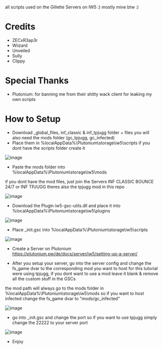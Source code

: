 all scripts used on the Gillette Servers on IW5 :) mostly mine btw :)

# Credits
- ZECxR3ap3r
- Wiizard
- Unveiled
- Sully
- Clippy

# Special Thanks
- Plutonium: for banning me from their shitty wack client for leaking my own scripts

# How to Setup

- Download _global_files, inf_classic & inf_tpjugg folder + files you will also need the mods folder (gc_tpjugg, gc_infected)
- Place them in %localAppData%\Plutonium\storage\iw5\scripts if you dont have the scripts folder create it

![image](https://github.com/user-attachments/assets/9a8b33dd-b0f8-45a8-81bc-003f94850d73)

- Paste the mods folder into %localAppData%\Plutonium\storage\iw5\mods

if you dont have the mod files, just join the Servers INF CLASSIC BOUNCE 24/7 or INF TPJUGG theres also the tpjugg mod in this repo

![image](https://github.com/user-attachments/assets/6b03190b-7d7b-4206-8a50-5cf02f1ce470)

- Download the Plugin iw5-gsc-utils.dll and place it into %localAppData%\Plutonium\storage\iw5\plugins

![image](https://github.com/user-attachments/assets/cb144a3d-8a59-45d1-88ba-dd7e095eab93)

- Place _init.gsc into %localAppData%\Plutonium\storage\iw5\scripts 

![image](https://github.com/user-attachments/assets/24f0915d-6755-447d-a3de-99f6024fa82b)

- Create a Server on Plutonium https://plutonium.pw/de/docs/server/iw5/setting-up-a-server/

- After you setup your server, go into the server config and change the fs_game dvar to the corresponding mod you want to host for this tutorial were using tpjugg, if you dont want to use a mod leave it blank & remove all the custom stuff in the GSCs

the mod path will always go to the mods folder in %localAppData%\Plutonium\storage\iw5\mods so if you want to host infected change the fs_game dvar to "mods/gc_infected"

![image](https://github.com/user-attachments/assets/2c1f8e1e-fff6-4e68-8668-f55907c5265e)

- go into _init.gsc and change the port so if you want to use tpjugg simply change the 22222 to your server port

![image](https://github.com/user-attachments/assets/ac768108-ae9f-4adc-82d3-0b14306edb4c)

- Enjoy
